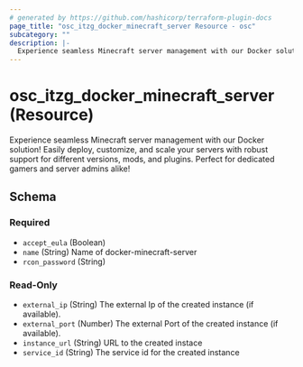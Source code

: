 ```yaml
---
# generated by https://github.com/hashicorp/terraform-plugin-docs
page_title: "osc_itzg_docker_minecraft_server Resource - osc"
subcategory: ""
description: |-
  Experience seamless Minecraft server management with our Docker solution! Easily deploy, customize, and scale your servers with robust support for different versions, mods, and plugins. Perfect for dedicated gamers and server admins alike!
---
```


# osc_itzg_docker_minecraft_server (Resource)

Experience seamless Minecraft server management with our Docker solution! Easily deploy, customize, and scale your servers with robust support for different versions, mods, and plugins. Perfect for dedicated gamers and server admins alike!



<!-- schema generated by tfplugindocs -->
## Schema

### Required

- `accept_eula` (Boolean)
- `name` (String) Name of docker-minecraft-server
- `rcon_password` (String)

### Read-Only

- `external_ip` (String) The external Ip of the created instance (if available).
- `external_port` (Number) The external Port of the created instance (if available).
- `instance_url` (String) URL to the created instace
- `service_id` (String) The service id for the created instance
